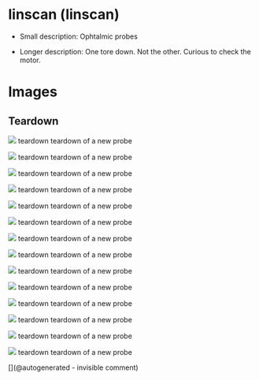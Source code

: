 # linscan (linscan)

* Small description: Ophtalmic probes

* Longer description: One tore down. Not the other. Curious to check the motor.

# Images

## Teardown 

![](/include/images/202005/linscan/P_20200531_103037.jpg)
teardown
teardown of a new probe

![](/include/images/202005/linscan/P_20200531_103040.jpg)
teardown
teardown of a new probe

![](/include/images/202005/linscan/P_20200531_103045.jpg)
teardown
teardown of a new probe

![](/include/images/202005/linscan/P_20200531_103055.jpg)
teardown
teardown of a new probe

![](/include/images/202005/linscan/P_20200531_103142.jpg)
teardown
teardown of a new probe

![](/include/images/202005/linscan/P_20200531_103159.jpg)
teardown
teardown of a new probe

![](/include/images/202005/linscan/P_20200531_103220.jpg)
teardown
teardown of a new probe

![](/include/images/202005/linscan/P_20200531_103228.jpg)
teardown
teardown of a new probe

![](/include/images/202005/linscan/P_20200531_103230.jpg)
teardown
teardown of a new probe

![](/include/images/202005/linscan/P_20200531_103237.jpg)
teardown
teardown of a new probe

![](/include/images/202005/linscan/P_20200531_103301.jpg)
teardown
teardown of a new probe

![](/include/images/202005/linscan/linscan_2_gnd.png)
teardown
teardown of a new probe

![](/include/images/202005/linscan/linscan_3_gnd.png)
teardown
teardown of a new probe

![](/include/images/202005/linscan/linscan_6_gnd.png)
teardown
teardown of a new probe





[](@autogenerated - invisible comment)